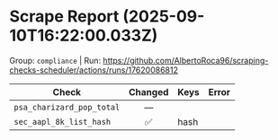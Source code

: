 # Scrape Report (2025-09-10T16:22:00.033Z)

Group: `compliance`  |  Run: https://github.com/AlbertoRoca96/scraping-checks-scheduler/actions/runs/17620086812

| Check | Changed | Keys | Error |
|---|:---:|:--|:--|
| `psa_charizard_pop_total` | — |  |  |
| `sec_aapl_8k_list_hash` | ✅ | hash |  |

